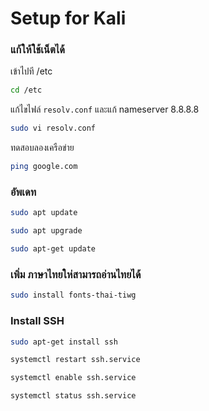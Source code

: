 # Setup for Kali
### แก้ให้ใช้เน็ตได้
เข้าไปที /etc
```bash
cd /etc
```
แก้ไขไฟล์ `resolv.conf`  และแก้ nameserver 8.8.8.8
```bash
sudo vi resolv.conf
```
ทดสอบลองเครือข่าย
```bash
ping google.com
```
### อัพเดท
```bash
sudo apt update
```
```bash
sudo apt upgrade
```
```bash
sudo apt-get update
```
### เพิ่ม ภาษาไทยให่สามารถอ่านไทยได้
```bash
sudo install fonts-thai-tiwg
```
### Install SSH
```bash
sudo apt-get install ssh
```
```bash
systemctl restart ssh.service
```
```bash
systemctl enable ssh.service
```
```bash
systemctl status ssh.service
```